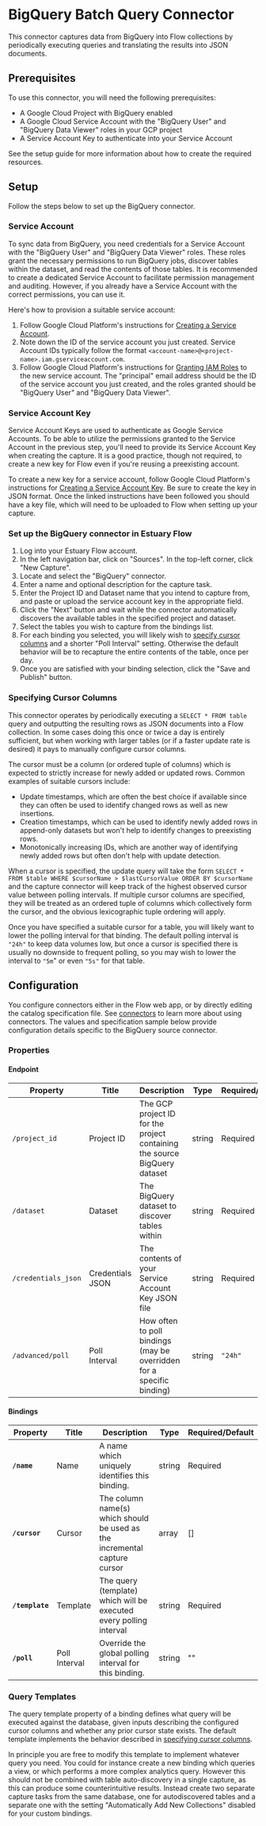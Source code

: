 # BigQuery Batch Query Connector

This connector captures data from BigQuery into Flow collections by periodically
executing queries and translating the results into JSON documents.

## Prerequisites

To use this connector, you will need the following prerequisites:

* A Google Cloud Project with BigQuery enabled
* A Google Cloud Service Account with the "BigQuery User" and "BigQuery Data Viewer" roles in your GCP project
* A Service Account Key to authenticate into your Service Account

See the setup guide for more information about how to create the required resources.

## Setup

Follow the steps below to set up the BigQuery connector.

### Service Account

To sync data from BigQuery, you need credentials for a Service Account with the "BigQuery User" and "BigQuery Data Viewer" roles. These roles grant the necessary permissions to run BigQuery jobs, discover tables within the dataset, and read the contents of those tables. It is recommended to create a dedicated Service Account to facilitate permission management and auditing. However, if you already have a Service Account with the correct permissions, you can use it.

Here's how to provision a suitable service account:

1. Follow Google Cloud Platform's instructions for [Creating a Service Account](https://cloud.google.com/iam/docs/service-accounts-create#creating).
2. Note down the ID of the service account you just created. Service Account IDs typically follow the format `<account-name>@<project-name>.iam.gserviceaccount.com`.
3. Follow Google Cloud Platform's instructions for [Granting IAM Roles](https://cloud.google.com/iam/docs/grant-role-console#grant_an_iam_role) to the new service account. The "principal" email address should be the ID of the service account you just created, and the roles granted should be "BigQuery User" and "BigQuery Data Viewer".

### Service Account Key

Service Account Keys are used to authenticate as Google Service Accounts. To be able to utilize the permissions granted to the Service Account in the previous step, you'll need to provide its Service Account Key when creating the capture. It is a good practice, though not required, to create a new key for Flow even if you're reusing a preexisting account.

To create a new key for a service account, follow Google Cloud Platform's instructions for [Creating a Service Account Key](https://cloud.google.com/iam/docs/keys-create-delete#creating). Be sure to create the key in JSON format. Once the linked instructions have been followed you should have a key file, which will need to be uploaded to Flow when setting up your capture.

### Set up the BigQuery connector in Estuary Flow

1. Log into your Estuary Flow account.
2. In the left navigation bar, click on "Sources". In the top-left corner, click "New Capture".
3. Locate and select the "BigQuery" connector.
4. Enter a name and optional description for the capture task.
5. Enter the Project ID and Dataset name that you intend to capture from, and paste or upload the service account key in the appropriate field.
6. Click the "Next" button and wait while the connector automatically discovers the available tables in the specified project and dataset.
7. Select the tables you wish to capture from the bindings list.
8. For each binding you selected, you will likely wish to [specify cursor columns](#specifying-cursor-columns) and a shorter "Poll Interval" setting. Otherwise the default behavior will be to recapture the entire contents of the table, once per day.
9. Once you are satisfied with your binding selection, click the "Save and Publish" button.

### Specifying Cursor Columns

This connector operates by periodically executing a `SELECT * FROM table` query and
outputting the resulting rows as JSON documents into a Flow collection. In some cases
doing this once or twice a day is entirely sufficient, but when working with larger
tables (or if a faster update rate is desired) it pays to manually configure cursor
columns.

The cursor must be a column (or ordered tuple of columns) which is expected to strictly
increase for newly added or updated rows. Common examples of suitable cursors include:

  - Update timestamps, which are often the best choice if available since they can
    often be used to identify changed rows as well as new insertions.
  - Creation timestamps, which can be used to identify newly added rows in append-only
    datasets but won't help to identify changes to preexisting rows.
  - Monotonically increasing IDs, which are another way of identifying newly added rows
    but often don't help with update detection.

When a cursor is specified, the update query will take the form `SELECT * FROM $table WHERE $cursorName > $lastCursorValue ORDER BY $cursorName`
and the capture connector will keep track of the highest observed cursor value between polling intervals.
If multiple cursor columns are specified, they will be treated as an ordered tuple of columns which
collectively form the cursor, and the obvious lexicographic tuple ordering will apply.

Once you have specified a suitable cursor for a table, you will likely want to lower the
polling interval for that binding. The default polling interval is `"24h"` to keep data
volumes low, but once a cursor is specified there is usually no downside to frequent
polling, so you may wish to lower the interval to `"5m`" or even `"5s"` for that table.

## Configuration
You configure connectors either in the Flow web app, or by directly editing the catalog specification file. See [connectors](https://docs.estuary.dev/concepts/connectors/#using-connectors) to learn more about using connectors. The values and specification sample below provide configuration details specific to the BigQuery source connector.

### Properties

#### Endpoint

| Property            | Title            | Description                                                               | Type   | Required/Default |
| ------------------- | ---------------- | ------------------------------------------------------------------------- | ------ | ---------------- |
| `/project_id`       | Project ID       | The GCP project ID for the project containing the source BigQuery dataset | string | Required         |
| `/dataset`          | Dataset          | The BigQuery dataset to discover tables within                            | string | Required         |
| `/credentials_json` | Credentials JSON | The contents of your Service Account Key JSON file                        | string | Required         |
| `/advanced/poll`    | Poll Interval    | How often to poll bindings (may be overridden for a specific binding)     | string | `"24h"` |

#### Bindings

| Property        | Title          | Description                                                               | Type   | Required/Default |
| --------------- | -------------- | ------------------------------------------------------------------------- | ------ | ---------------- |
| **`/name`**     | Name           | A name which uniquely identifies this binding.                            | string | Required         |
| **`/cursor`**   | Cursor         | The column name(s) which should be used as the incremental capture cursor | array  | []               |
| **`/template`** | Template       | The query (template) which will be executed every polling interval        | string | Required         |
| **`/poll`**     | Poll Interval  | Override the global polling interval for this binding.                    | string | ""               |

### Query Templates

The query template property of a binding defines what query will be executed against
the database, given inputs describing the configured cursor columns and whether any prior
cursor state exists. The default template implements the behavior described in
[specifying cursor columns](#specifying-cursor-columns).

In principle you are free to modify this template to implement whatever query you need.
You could for instance create a new binding which queries a view, or which performs a
more complex analytics query. However this should not be combined with table auto-discovery
in a single capture, as this can produce some counterintuitive results. Instead create two
separate capture tasks from the same database, one for autodiscovered tables and a separate
one with the setting "Automatically Add New Collections" disabled for your custom bindings.